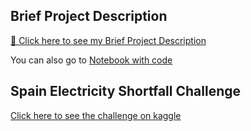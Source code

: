 ## Brief Project Description

[📄 Click here to see my Brief Project Description](Brief%20Project%20Description.pdf)

You can also go to [Notebook with code](starter-notebook.ipynb)

## Spain Electricity Shortfall Challenge
[Click here to see the challenge on kaggle](https://www.kaggle.com/competitions/spain-electricity-shortfall-challenge/data)
